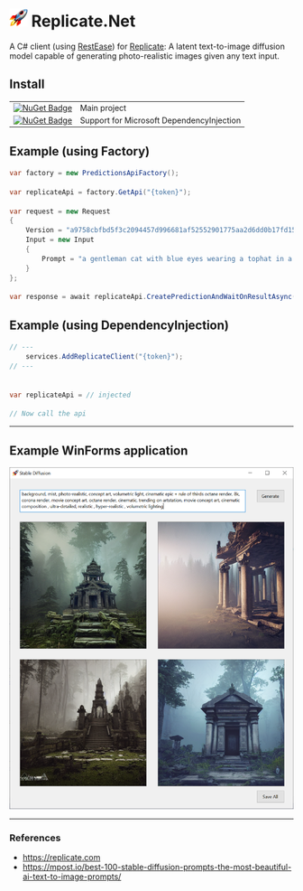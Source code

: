 # ![Project Icon](https://raw.githubusercontent.com/StefH/Replicate.Net/main/resources/icon_32x32.png) Replicate.Net
A C# client (using [RestEase](https://github.com/canton7/RestEase)) for [Replicate](https://replicate.com): A latent text-to-image diffusion model capable of generating photo-realistic images given any text input.

## Install
| | |
| - | - |
| [![NuGet Badge](https://buildstats.info/nuget/Replicate.Net)](https://www.nuget.org/packages/Replicate.Net) | Main project
| [![NuGet Badge](https://buildstats.info/nuget/Replicate.Net.DependencyInjection)](https://www.nuget.org/packages/Replicate.Net.DependencyInjection) | Support for Microsoft DependencyInjection

## Example (using Factory)
``` c#
var factory = new PredictionsApiFactory();

var replicateApi = factory.GetApi("{token}");

var request = new Request
{
    Version = "a9758cbfbd5f3c2094457d996681af52552901775aa2d6dd0b17fd15df959bef",
    Input = new Input
    {
        Prompt = "a gentleman cat with blue eyes wearing a tophat in a 19th century portrait"
    }
};

var response = await replicateApi.CreatePredictionAndWaitOnResultAsync(request).ConfigureAwait(false);
```

## Example (using DependencyInjection)
``` c#
// ---
    services.AddReplicateClient("{token}");
// ---


var replicateApi = // injected

// Now call the api
```


<hr>


## Example WinForms application

![example-winform](./Resources/example-winform.png)


<hr>

### References
- https://replicate.com
- https://mpost.io/best-100-stable-diffusion-prompts-the-most-beautiful-ai-text-to-image-prompts/